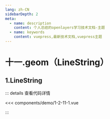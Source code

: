 ```yaml
---
lang: zh-CN
sidebarDepth: 2
meta:
  - name: description
    content: 个人总结的openlayers学习技术文档-主题
  - name: keywords
    content: vuepress,最新技术文档,vuepress主题
---
```


# 十一.geom（LineString）

## 1.LineString


  <Container url="/resume/?type=openlayers&name=1-2-11-1.vue" />

::: details 查看代码详情

<<< components/demo/1-2-11-1.vue

:::